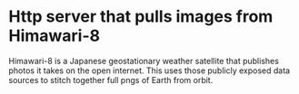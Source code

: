 # Http server that pulls images from Himawari-8

Himawari-8 is a Japanese geostationary weather satellite that publishes photos it takes on the open internet. This uses those publicly exposed data sources to stitch together full pngs of Earth from orbit.

